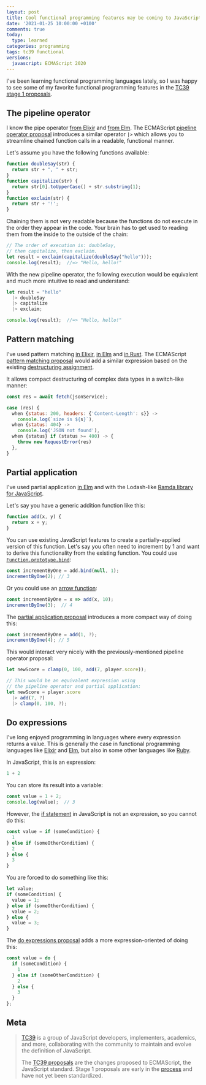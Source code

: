 ```yaml
---
layout: post
title: Cool functional programming features may be coming to JavaScript
date: '2021-01-25 10:00:00 +0100'
comments: true
today:
  type: learned
categories: programming
tags: tc39 functional
versions:
  javascript: ECMAScript 2020
---
```


I've been learning functional programming languages lately, so I was happy to
see some of my favorite functional programming features in the [TC39 stage 1
proposals][tc39-proposals-stage-1].

<!-- more -->

## The pipeline operator

I know the pipe operator [from Elixir][elixir-pipe-operator] and [from
Elm][elm-pipe-operator]. The ECMAScript [pipeline operator
proposal][pipeline-operator-proposal] introduces a similar operator `|>` which
allows you to streamline chained function calls in a readable, functional
manner.

Let's assume you have the following functions available:

```js
function doubleSay(str) {
  return str + ", " + str;
}
function capitalize(str) {
  return str[0].toUpperCase() + str.substring(1);
}
function exclaim(str) {
  return str + '!';
}
```

Chaining them is not very readable because the functions do not execute in the
order they appear in the code. Your brain has to get used to reading them from
the inside to the outside of the chain:

```js
// The order of execution is: doubleSay,
// then capitalize, then exclaim.
let result = exclaim(capitalize(doubleSay("hello")));
console.log(result);  //=> "Hello, hello!"
```

With the new pipeline operator, the following execution would be equivalent and
much more intuitive to read and understand:

```js
let result = "hello"
  |> doubleSay
  |> capitalize
  |> exclaim;

console.log(result);  //=> "Hello, hello!"
```

## Pattern matching

I've used pattern matching [in Elixir][elixir-pattern-matching], [in
Elm][elm-pattern-matching] and [in Rust][rust-pattern-matching]. The ECMAScript
[pattern matching proposal][pattern-matching-proposal] would add a similar
expression based on the existing [destructuring
assignment][destructuring-assignment].

It allows compact destructuring of complex data types in a switch-like manner:

```js
const res = await fetch(jsonService);

case (res) {
  when {status: 200, headers: {'Content-Length': s}} ->
    console.log(`size is ${s}`),
  when {status: 404} ->
    console.log('JSON not found'),
  when {status} if (status >= 400) -> {
    throw new RequestError(res)
  },
}
```

## Partial application

I've used partial application [in Elm][elm-partial-application] and with
the Lodash-like [Ramda library for JavaScript][ramda].

Let's say you have a generic addition function like this:

```js
function add(x, y) {
  return x + y;
}
```

You can use existing JavaScript features to create a partially-applied version
of this function. Let's say you often need to increment by 1 and want to derive
this functionality from the existing function. You could use
[`Function.prototype.bind`][bind]:

```js
const incrementByOne = add.bind(null, 1);
incrementByOne(2); // 3
```

Or you could use an [arrow function][arrow-function]:

```js
const incrementByOne = x => add(x, 10);
incrementByOne(3);  // 4
```

The [partial application proposal][partial-application-proposal] introduces a
more compact way of doing this:

```js
const incrementByOne = add(1, ?);
incrementByOne(4); // 5
```

This would interact very nicely with the previously-mentioned pipeline operator
proposal:

```js
let newScore = clamp(0, 100, add(7, player.score));

// This would be an equivalent expression using
// the pipeline operator and partial application:
let newScore = player.score
  |> add(7, ?)
  |> clamp(0, 100, ?);
```

## Do expressions

I've long enjoyed programming in languages where every expression returns a
value. This is generally the case in functional programming languages like
[Elixir][elixir] and [Elm][elm], but also in some other languages like
[Ruby][ruby].

In JavaScript, this is an expression:

```js
1 + 2
```

You can store its result into a variable:

```js
const value = 1 + 2;
console.log(value);  // 3
```

However, the [if statement][if-statement] in JavaScript is not an expression, so
you cannot do this:

```js
const value = if (someCondition) {
  1
} else if (someOtherCondition) {
  2
} else {
  3
}
```

You are forced to do something like this:

```js
let value;
if (someCondition) {
  value = 1;
} else if (someOtherCondition) {
  value = 2;
} else {
  value = 3;
}
```

The [do expressions proposal][do-expressions-proposal] adds a more
expression-oriented of doing this:

```js
const value = do {
  if (someCondition) {
    1
  } else if (someOtherCondition) {
    2
  } else {
    3
  }
};
```

## Meta

> [TC39][tc39] is a group of JavaScript developers, implementers, academics, and
> more, collaborating with the community to maintain and evolve the definition
> of JavaScript.
>
> The [TC39 proposals][tc39-proposals] are the changes proposed to ECMAScript,
> the JavaScript standard. Stage 1 proposals are early in the
> [process][tc39-process] and have not yet been standardized.

[arrow-function]: https://developer.mozilla.org/en-US/docs/Web/JavaScript/Reference/Functions/Arrow_functions
[bind]: https://developer.mozilla.org/en-US/docs/Web/JavaScript/Reference/Global_objects/Function/bind
[destructuring-assignment]: https://developer.mozilla.org/en-US/docs/Web/JavaScript/Reference/Operators/Destructuring_assignment
[do-expressions-proposal]: https://github.com/tc39/proposal-do-expressions
[elixir]: https://elixir-lang.org
[elixir-pattern-matching]: https://elixir-lang.org/getting-started/pattern-matching.html
[elixir-pipe-operator]: https://elixir-lang.org/getting-started/enumerables-and-streams.html#the-pipe-operator
[elm]: https://elm-lang.org
[elm-partial-application]: https://guide.elm-lang.org/appendix/function_types.html#partial-application
[elm-pattern-matching]: https://guide.elm-lang.org/types/pattern_matching.html
[elm-pipe-operator]: https://elm-lang.org/docs/syntax#operators
[if-statement]: https://developer.mozilla.org/en-US/docs/Web/JavaScript/Reference/Statements/if...else
[partial-application-proposal]: https://github.com/tc39/proposal-partial-application
[pattern-matching-proposal]: https://github.com/tc39/proposal-pattern-matching
[pipeline-operator-proposal]: https://github.com/tc39/proposal-pipeline-operator
[ramda]: https://ramdajs.com
[ruby]: https://www.ruby-lang.org
[rust]: https://www.rust-lang.org
[rust-pattern-matching]: https://doc.rust-lang.org/book/ch18-03-pattern-syntax.html
[tc39]: https://tc39.es
[tc39-process]: https://tc39.es/process-document/
[tc39-proposals]: https://github.com/tc39/proposals
[tc39-proposals-stage-1]: https://github.com/tc39/proposals/blob/master/stage-1-proposals.md
